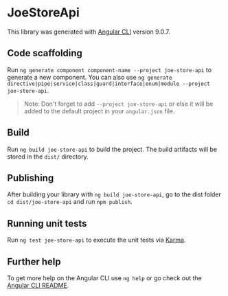 # JoeStoreApi

This library was generated with [Angular CLI](https://github.com/angular/angular-cli) version 9.0.7.

## Code scaffolding

Run `ng generate component component-name --project joe-store-api` to generate a new component. You can also use `ng generate directive|pipe|service|class|guard|interface|enum|module --project joe-store-api`.
> Note: Don't forget to add `--project joe-store-api` or else it will be added to the default project in your `angular.json` file. 

## Build

Run `ng build joe-store-api` to build the project. The build artifacts will be stored in the `dist/` directory.

## Publishing

After building your library with `ng build joe-store-api`, go to the dist folder `cd dist/joe-store-api` and run `npm publish`.

## Running unit tests

Run `ng test joe-store-api` to execute the unit tests via [Karma](https://karma-runner.github.io).

## Further help

To get more help on the Angular CLI use `ng help` or go check out the [Angular CLI README](https://github.com/angular/angular-cli/blob/master/README.md).
